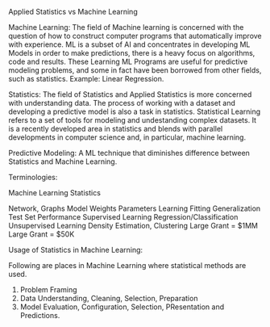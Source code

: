 Applied Statistics vs Machine Learning

Machine Learning:
    The field of Machine learning is concerned with the question of how to construct computer programs that automatically improve with experience. ML is a subset of AI and concentrates in developing ML Models in order to make predictions, there is a heavy focus on algorithms, code and results. These Learning ML Programs are useful for predictive modeling problems, and some in fact have been borrowed from other fields, such as statistics. Example: Linear Regression.


Statistics:
    The field of Statistics and Applied Statistics is more concerned with understanding data. The process of working with a dataset and developing a predictive model is also a task in statistics. Statistical Learning refers to a set of tools for modeling and undestanding complex datasets. It is a recently developed area in statistics and blends with parallel developments in computer science and, in particular, machine learning.


Predictive Modeling:
    A ML technique that diminishes difference between Statistics and Machine Learning. 


Terminologies:

Machine Learning                                        Statistics

Network, Graphs                                         Model
Weights                                                 Parameters
Learning                                                Fitting
Generalization                                          Test Set Performance
Supervised Learning                                     Regression/Classification
Unsupervised Learning                                   Density Estimation, Clustering
Large Grant = $1MM                                      Large Grant = $50K


Usage of Statistics in Machine Learning:

Following are places in Machine Learning where statistical methods are used.
1. Problem Framing
2. Data Understanding, Cleaning, Selection, Preparation
3. Model Evaluation, Configuration, Selection, PResentation and Predictions.

